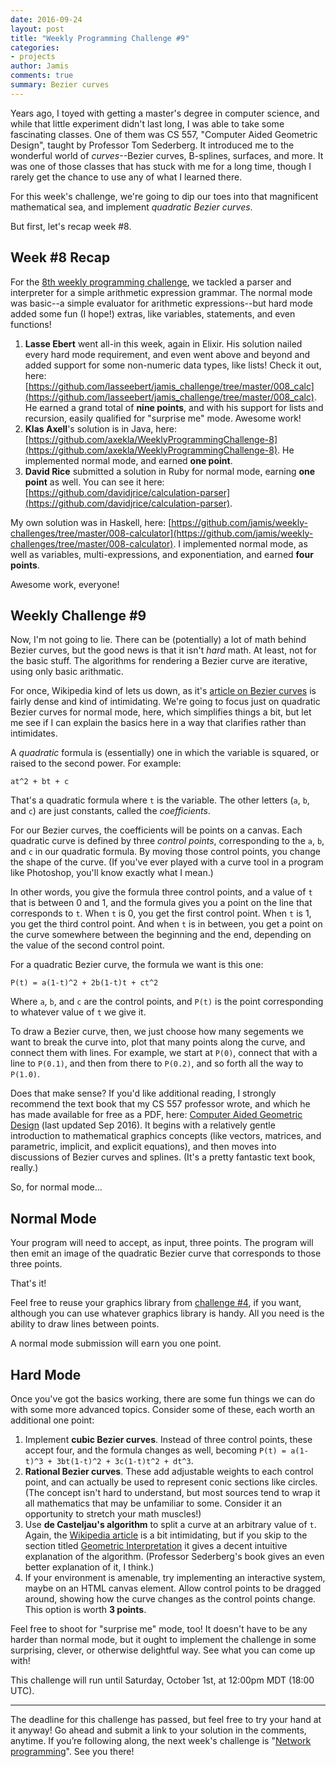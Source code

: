 ```yaml
---
date: 2016-09-24
layout: post
title: "Weekly Programming Challenge #9"
categories:
- projects
author: Jamis
comments: true
summary: Bezier curves
---
```


Years ago, I toyed with getting a master's degree in computer science, and while that little experiment didn't last long, I was able to take some fascinating classes. One of them was CS 557, "Computer Aided Geometric Design", taught by Professor Tom Sederberg. It introduced me to the wonderful world of _curves_--Bezier curves, B-splines, surfaces, and more. It was one of those classes that has stuck with me for a long time, though I rarely get the chance to use any of what I learned there.

For this week's challenge, we're going to dip our toes into that magnificent mathematical sea, and implement _quadratic Bezier curves_.

But first, let's recap week #8.

## Week #8 Recap

For the [8th weekly programming challenge](weblog.jamisbuck.org/2016/9/17/weekly-programming-challenge-8.html), we tackled a parser and interpreter for a simple arithmetic expression grammar. The normal mode was basic--a simple evaluator for arithmetic expressions--but hard mode added some fun (I hope!) extras, like variables, statements, and even functions!

1. **Lasse Ebert** went all-in this week, again in Elixir. His solution nailed every hard mode requirement, and even went above and beyond and added support for some non-numeric data types, like lists! Check it out, here: [https://github.com/lasseebert/jamis_challenge/tree/master/008_calc](https://github.com/lasseebert/jamis_challenge/tree/master/008_calc). He earned a grand total of **nine points**, and with his support for lists and recursion, easily qualified for "surprise me" mode. Awesome work!
2. **Klas Axell**'s solution is in Java, here: [https://github.com/axekla/WeeklyProgrammingChallenge-8](https://github.com/axekla/WeeklyProgrammingChallenge-8). He implemented normal mode, and earned **one point**.
3. **David Rice** submitted a solution in Ruby for normal mode, earning **one point** as well. You can see it here: [https://github.com/davidjrice/calculation-parser](https://github.com/davidjrice/calculation-parser).

My own solution was in Haskell, here: [https://github.com/jamis/weekly-challenges/tree/master/008-calculator](https://github.com/jamis/weekly-challenges/tree/master/008-calculator). I implemented normal mode, as well as variables, multi-expressions, and exponentiation, and earned **four points**.

Awesome work, everyone!


## Weekly Challenge #9

Now, I'm not going to lie. There can be (potentially) a lot of math behind Bezier curves, but the good news is that it isn't _hard_ math. At least, not for the basic stuff. The algorithms for rendering a Bezier curve are iterative, using only basic arithmatic.

For once, Wikipedia kind of lets us down, as it's [article on Bezier curves](https://en.wikipedia.org/wiki/Bézier_curve) is fairly dense and kind of intimidating. We're going to focus just on quadratic Bezier curves for normal mode, here, which simplifies things a bit, but let me see if I can explain the basics here in a way that clarifies rather than intimidates.

A _quadratic_ formula is (essentially) one in which the variable is squared, or raised to the second power. For example:

    at^2 + bt + c

That's a quadratic formula where `t` is the variable. The other letters (`a`, `b`, and `c`) are just constants, called the _coefficients_.

For our Bezier curves, the coefficients will be points on a canvas. Each quadratic curve is defined by three _control points_, corresponding to the `a`, `b`, and `c` in our quadratic formula. By moving those control points, you change the shape of the curve. (If you've ever played with a curve tool in a program like Photoshop, you'll know exactly what I mean.)

In other words, you give the formula three control points, and a value of `t` that is between 0 and 1, and the formula gives you a point on the line that corresponds to `t`. When `t` is 0, you get the first control point. When `t` is 1, you get the third control point. And when `t` is in between, you get a point on the curve somewhere between the beginning and the end, depending on the value of the second control point.

For a quadratic Bezier curve, the formula we want is this one:

    P(t) = a(1-t)^2 + 2b(1-t)t + ct^2

Where `a`, `b`, and `c` are the control points, and `P(t)` is the point corresponding to whatever value of `t` we give it.

To draw a Bezier curve, then, we just choose how many segements we want to break the curve into, plot that many points along the curve, and connect them with lines. For example, we start at `P(0)`, connect that with a line to `P(0.1)`, and then from there to `P(0.2)`, and so forth all the way to `P(1.0)`.

Does that make sense? If you'd like additional reading, I strongly recommend the text book that my CS 557 professor wrote, and which he has made available for free as a PDF, here: [Computer Aided Geometric Design](http://tom.cs.byu.edu/~557/text/cagd.pdf) (last updated Sep 2016). It begins with a relatively gentle introduction to mathematical graphics concepts (like vectors, matrices, and parametric, implicit, and explicit equations), and then moves into discussions of Bezier curves and splines. (It's a pretty fantastic text book, really.)

So, for normal mode...

## Normal Mode

Your program will need to accept, as input, three points. The program will then emit an image of the quadratic Bezier curve that corresponds to those three points.

That's it!

Feel free to reuse your graphics library from [challenge #4](https://medium.com/@jamis/weekly-programming-challenge-4-7fe42f28d5d4), if you want, although you can use whatever graphics library is handy. All you need is the ability to draw lines between points.

A normal mode submission will earn you one point.


## Hard Mode

Once you've got the basics working, there are some fun things we can do with some more advanced topics. Consider some of these, each worth an additional one point:

1. Implement **cubic Bezier curves**. Instead of three control points, these accept four, and the formula changes as well, becoming `P(t) = a(1-t)^3 + 3bt(1-t)^2 + 3c(1-t)t^2 + dt^3`.
2. **Rational Bezier curves**. These add adjustable weights to each control point, and can actually be used to represent conic sections like circles. (The concept isn't hard to understand, but most sources tend to wrap it all mathematics that may be unfamiliar to some. Consider it an opportunity to stretch your math muscles!)
3. Use **de Casteljau's algorithm** to split a curve at an arbitrary value of `t`. Again, the [Wikipedia article](https://en.wikipedia.org/wiki/De_Casteljau%27s_algorithm) is a bit intimidating, but if you skip to the section titled [Geometric Interpretation](https://en.wikipedia.org/wiki/De_Casteljau%27s_algorithm#Geometric_interpretation) it gives a decent intuitive explanation of the algorithm. (Professor Sederberg's book gives an even better explanation of it, I think.)
4. If your environment is amenable, try implementing an interactive system, maybe on an HTML canvas element. Allow control points to be dragged around, showing how the curve changes as the control points change. This option is worth **3 points**.

Feel free to shoot for "surprise me" mode, too! It doesn't have to be any harder than normal mode, but it ought to implement the challenge in some surprising, clever, or otherwise delightful way. See what you can come up with!

This challenge will run until Saturday, October 1st, at 12:00pm MDT (18:00 UTC).

* * *

The deadline for this challenge has passed, but feel free to try your hand at it anyway! Go ahead and submit a link to your solution in the comments, anytime. If you’re following along, the next week's challenge is "[Network programming](http://weblog.jamisbuck.org/2016/10/1/weekly-programming-challenge-10.html)". See you there!
